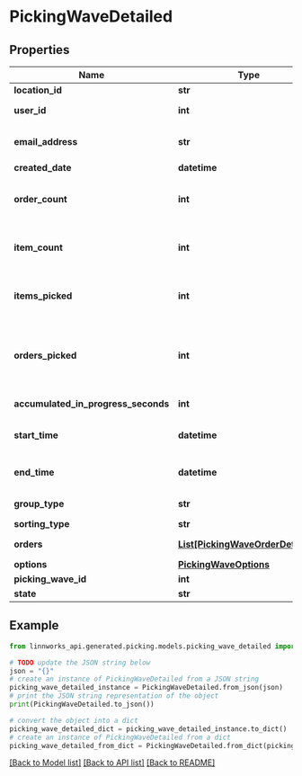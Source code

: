 # PickingWaveDetailed


## Properties

Name | Type | Description | Notes
------------ | ------------- | ------------- | -------------
**location_id** | **str** | Location Id | [optional] 
**user_id** | **int** | Allocated user id | [optional] 
**email_address** | **str** | Allocated user EmailAddress | [optional] 
**created_date** | **datetime** | Creation date | [optional] 
**order_count** | **int** | Order Count - Number of orders in pickwave. | [optional] 
**item_count** | **int** | Item Count - Number of items in pickwave. | [optional] 
**items_picked** | **int** | Items Picked - Number of items picked in pickwave. | [optional] 
**orders_picked** | **int** | Orders Picked - Number of orders picked in pickwave. | [optional] 
**accumulated_in_progress_seconds** | **int** | Time taken in pickwave | [optional] 
**start_time** | **datetime** | Start date time of pickwave | [optional] 
**end_time** | **datetime** | End date time of pickwave | [optional] 
**group_type** | **str** | Pickwave group type | [optional] 
**sorting_type** | **str** |  | [optional] 
**orders** | [**List[PickingWaveOrderDetailed]**](PickingWaveOrderDetailed.md) | Orders in pickwave. | [optional] 
**options** | [**PickingWaveOptions**](PickingWaveOptions.md) |  | [optional] 
**picking_wave_id** | **int** |  | [optional] 
**state** | **str** |  | [optional] 

## Example

```python
from linnworks_api.generated.picking.models.picking_wave_detailed import PickingWaveDetailed

# TODO update the JSON string below
json = "{}"
# create an instance of PickingWaveDetailed from a JSON string
picking_wave_detailed_instance = PickingWaveDetailed.from_json(json)
# print the JSON string representation of the object
print(PickingWaveDetailed.to_json())

# convert the object into a dict
picking_wave_detailed_dict = picking_wave_detailed_instance.to_dict()
# create an instance of PickingWaveDetailed from a dict
picking_wave_detailed_from_dict = PickingWaveDetailed.from_dict(picking_wave_detailed_dict)
```
[[Back to Model list]](../README.md#documentation-for-models) [[Back to API list]](../README.md#documentation-for-api-endpoints) [[Back to README]](../README.md)


